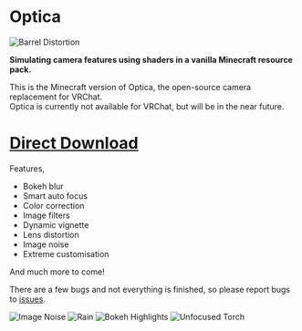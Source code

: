 # Optica

![Barrel Distortion](https://github.com/auralius-dev/OpticaMinecraft/blob/main/img/1.png)

**Simulating camera features using shaders in a vanilla Minecraft resource pack.**

This is the Minecraft version of Optica, the open-source camera replacement for VRChat.\
Optica is currently not available for VRChat, but will be in the near future. 

# [Direct Download](https://github.com/auralius-dev/Optica-Minecraft/releases/download/v0.1.2/Optica-Minecraftv0.1.3.zip)

Features,
- Bokeh blur
- Smart auto focus
- Color correction
- Image filters
- Dynamic vignette
- Lens distortion
- Image noise
- Extreme customisation

And much more to come!

There are a few bugs and not everything is finished, so please report bugs to [issues](https://github.com/auralius-dev/OpticaMinecraft/issues).

![Image Noise](https://github.com/auralius-dev/OpticaMinecraft/blob/main/img/2.png)
![Rain](https://github.com/auralius-dev/OpticaMinecraft/blob/main/img/3.png)
![Bokeh Highlights](https://github.com/auralius-dev/OpticaMinecraft/blob/main/img/4.png)
![Unfocused Torch](https://github.com/auralius-dev/OpticaMinecraft/blob/main/img/5.png)
